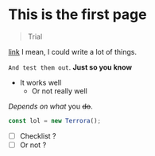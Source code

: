 # This is the first page
> Trial  

[link](google.com)
I mean, I could write a lot of things.

`And test them out`.
**Just so you know**
- It works well
    - Or not really well

*Depends on what* you ~~do~~.

```typescript
const lol = new Terrora();
```

- [ ] Checklist ?
- [ ] Or not ?
